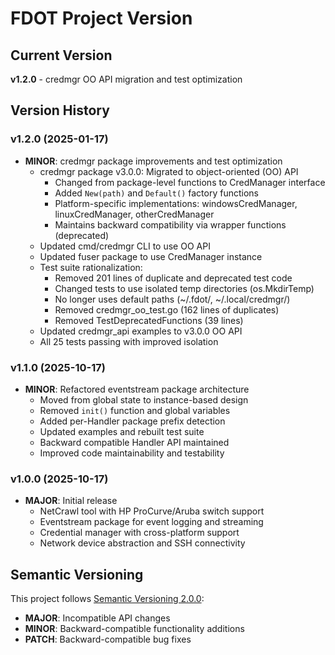 # FDOT Project Version

## Current Version
**v1.2.0** - credmgr OO API migration and test optimization

## Version History

### v1.2.0 (2025-01-17)
- **MINOR**: credmgr package improvements and test optimization
  - credmgr package v3.0.0: Migrated to object-oriented (OO) API
    - Changed from package-level functions to CredManager interface
    - Added `New(path)` and `Default()` factory functions
    - Platform-specific implementations: windowsCredManager, linuxCredManager, otherCredManager
    - Maintains backward compatibility via wrapper functions (deprecated)
  - Updated cmd/credmgr CLI to use OO API
  - Updated fuser package to use CredManager instance
  - Test suite rationalization:
    - Removed 201 lines of duplicate and deprecated test code
    - Changed tests to use isolated temp directories (os.MkdirTemp)
    - No longer uses default paths (~/.fdot/, ~/.local/credmgr/)
    - Removed credmgr_oo_test.go (162 lines of duplicates)
    - Removed TestDeprecatedFunctions (39 lines)
  - Updated credmgr_api examples to v3.0.0 OO API
  - All 25 tests passing with improved isolation

### v1.1.0 (2025-10-17)
- **MINOR**: Refactored eventstream package architecture
  - Moved from global state to instance-based design
  - Removed `init()` function and global variables
  - Added per-Handler package prefix detection
  - Updated examples and rebuilt test suite
  - Backward compatible Handler API maintained
  - Improved code maintainability and testability

### v1.0.0 (2025-10-17)
- **MAJOR**: Initial release
  - NetCrawl tool with HP ProCurve/Aruba switch support
  - Eventstream package for event logging and streaming
  - Credential manager with cross-platform support
  - Network device abstraction and SSH connectivity

## Semantic Versioning

This project follows [Semantic Versioning 2.0.0](https://semver.org/):

- **MAJOR**: Incompatible API changes
- **MINOR**: Backward-compatible functionality additions
- **PATCH**: Backward-compatible bug fixes